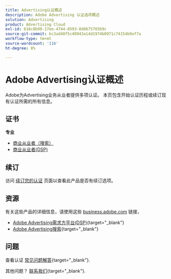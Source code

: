 ```yaml
---
title: Advertising认证概述
description: Adobe Advertising 认证选项概述
solution: Advertising
product: Advertising Cloud
exl-id: 616c8b98-17ee-4744-8593-8d8675703b9c
source-git-commit: bc3ad48f5c48943a14d1974b0971c74154b9ef7a
workflow-type: tm+mt
source-wordcount: '116'
ht-degree: 8%

---
```


# Adobe Advertising认证概述

Adobe为Advertising业务从业者提供多项认证。  本页包含开始认证历程或续订现有认证所需的所有信息。

## 证书

**专业**

* [商业从业者（搜索）](/help/certifications/aac/aac-search-p-business.md) <!--AD0-E501-->
* [商业从业者(DSP)](/help/certifications/aac/aac-dsp-p-business.md) <!--AD0-E502-->

## 续订

访问 [续订您的认证](/help/certifications/renew.md) 页面以查看此产品是否有续订选项。

## 资源

有关这些产品的详细信息，请使用这些 [business.adobe.com](https://business.adobe.com/) 链接，

* [Adobe Advertising需求方平台(DSP)](https://business.adobe.com/products/advertising/demand-side-platform.html){target="_blank"}
* [Adobe Advertising搜索](https://business.adobe.com/products/advertising/search-marketing-management.html){target="_blank"}

## 问题

查看认证 [常见问题解答](https://experienceleague.adobe.com/docs/certification/certification/faq.html){target="_blank"}.

其他问题？ [联系我们](mailto:certif@adobe.com){target="_blank"}.

